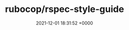 ---
title: "rubocop/rspec-style-guide"
link: "https://github.com/rubocop/rspec-style-guide"
date: "2021-12-01 18:31:52 +0000"
---